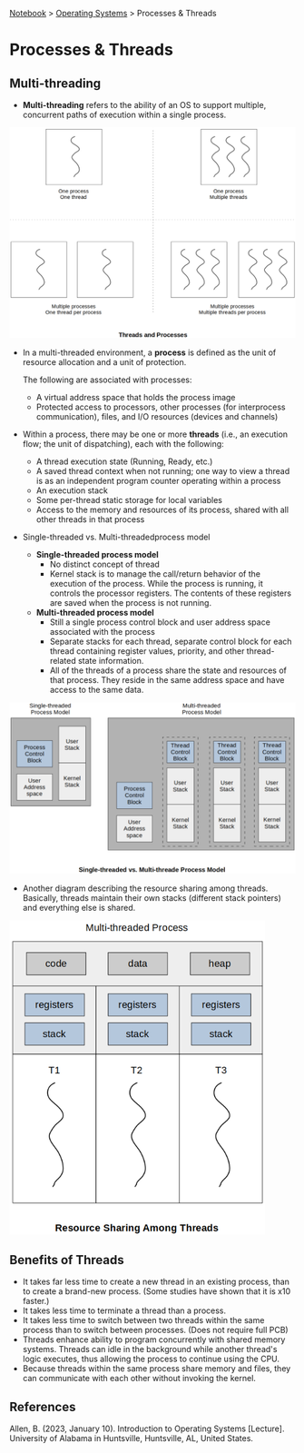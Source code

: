 <a href="../">Notebook</a> > <a href="./">Operating Systems</a> > Processes & Threads

# Processes & Threads



## Multi-threading

* **Multi-threading** refers to the ability of an OS to support multiple, concurrent paths of execution within a single process.



<img src="./img/threads-and-processes.png" alt="threads-and-processes" width="750">



* In a multi-threaded environment, a **process** is defined as the unit of resource allocation and a unit of protection.

  The following are associated with processes:

  * A virtual address space that holds the process image
  * Protected access to processors, other processes (for interprocess communication), files, and I/O resources (devices and channels)

* Within a process, there may be one or more **threads** (i.e., an execution flow; the unit of dispatching), each with the following:

  * A thread execution state (Running, Ready, etc.)
  * A saved thread context when not running; one way to view a thread is as an independent program counter operating within a process
  * An execution stack
  * Some per-thread static storage for local variables
  * Access to the memory and resources of its process, shared with all other threads in that process

* Single-threaded vs. Multi-threadedprocess model
  * **Single-threaded process model**
    * No distinct concept of thread
    * Kernel stack is to manage the call/return behavior of the execution of the process. While the process is running, it controls the processor registers. The contents of these registers are saved when the process is not running.
  * **Multi-threaded process model**
    * Still a single process control block and user address space associated with the process
    * Separate stacks for each thread, separate control block for each thread containing register values, priority, and other thread-related state information.
    * All of the threads of a process share the state and resources of that process. They reside in  the same address space and have access to the same data.



<img src="./img/single-threaded-vs-multi-threaded-process-model.png" alt="single-threaded-vs-multi-threaded-process-model" width="750">



* Another diagram describing the resource sharing among threads. Basically, threads maintain their own stacks (different stack pointers) and everything else is shared. 



<img src="./img/resource-sharing-among-threads.png" alt="resource-sharing-among-threads" width="450">





## Benefits of Threads

* It takes far less time to create a new thread in an existing process, than to create a brand-new process. (Some studies have shown that it is x10 faster.)
* It takes less time to terminate a thread than a process.
* It takes less time to switch between two threads within the same process than to switch between processes. (Does not require full PCB)
* Threads enhance ability to program concurrently with shared memory systems. Threads can idle in the background while another thread's logic executes, thus allowing the process to continue using the CPU.
* Because threads within the same process share memory and files, they can communicate with each other without invoking the kernel.






## References

Allen, B. (2023, January 10). Introduction to Operating Systems [Lecture]. University of Alabama in Huntsville, Huntsville, AL, United States.
